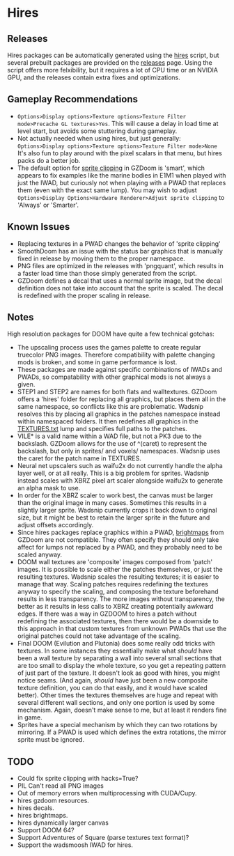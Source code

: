 # Hires

## Releases
Hires packages can be automatically generated using the [hires](hires.py) script, but several prebuilt packages are provided on the [releases](https://github.com/kcghost/wadsnip/releases) page.
Using the script offers more felxibility, but it requires a lot of CPU time or an NVIDIA GPU, and the releases contain extra fixes and optimizations.

## Gameplay Recommendations
* `Options>Display options>Texture options>Texture Filter mode>Precache GL textures>Yes`. This will cause a delay in load time at level start, but avoids some stuttering during gameplay.
* Not actually needed when using hires, but just generally: `Options>Display options>Texture options>Texture Filter mode>None`
It's also fun to play around with the pixel scalars in that menu, but hires packs do a better job.
* The default option for [sprite clipping](https://zdoom.org/wiki/OpenGL_options) in GZDoom is 'smart', which appears to fix examples like the marine bodies in E1M1 when played with just the IWAD, but curiously not when playing with a PWAD that replaces them (even with the exact same lump). You may wish to adjust `Options>Display Options>Hardware Renderer>Adjust sprite clipping` to 'Always' or 'Smarter'.

## Known Issues
* Replacing textures in a PWAD changes the behavior of 'sprite clipping'
* SmoothDoom has an issue with the status bar graphics that is manually fixed in release by moving them to the proper namespace.
* PNG files are optimized in the releases with 'pngquant', which results in a faster load time than those simply generated from the script.
* GZDoom defines a decal that uses a normal sprite image, but the decal definition does not take into account that the sprite is scaled. The decal is redefined with the proper scaling in release.

## Notes
High resolution packages for DOOM have quite a few technical gotchas:
* The upscaling process uses the games palette to create regular truecolor PNG images. Therefore compatibility with palette changing mods is broken, and some in game performance is lost.
* These packages are made against specific combinations of IWADs and PWADs, so compatability with other graphical mods is not always a given.
* STEP1 and STEP2 are names for both flats and walltextures. GZDoom offers a 'hires' folder for replacing all graphics, but places them all in the same namespace, so conflicts like this are problematic. Wadsnip resolves this by placing all graphics in the patches namespace instead within namespaced folders. It then redefines all graphics in the [TEXTURES.txt](https://zdoom.org/wiki/TEXTURES) lump and specifies full paths to the patches.
* VILE\* is a valid name within a WAD file, but not a PK3 due to the backslash. GZDoom allows for the use of ^(caret) to represent the backslash, but only in sprites/ and voxels/ namespaces. Wadsnip uses the caret for the patch name in TEXTURES.
* Neural net upscalers such as waifu2x do not currently handle the alpha layer well, or at all really. This is a big problem for sprites. Wadsnip instead scales with XBRZ pixel art scaler alongside waifu2x to generate an alpha mask to use.
* In order for the XBRZ scaler to work best, the canvas must be larger than the original image in many cases. Sometimes this results in a slightly larger sprite. Wadsnip currently crops it back down to original size, but it might be best to retain the larger sprite in the future and adjust offsets accordingly.
* Since hires packages replace graphics within a PWAD, [brightmaps](https://zdoom.org/wiki/GLDEFS#Brightmaps) from GZDoom are not compatible. They often specify they should only take affect for lumps not replaced by a PWAD, and they probably need to be scaled anyway.
* DOOM wall textures are 'composite' images composed from 'patch' images. It is possible to scale either the patches themselves, or just the resulting textures. Wadsnip scales the resulting textures; it is easier to manage that way. Scaling patches requires redefining the textures anyway to specify the scaling, and composing the texture beforehand results in less transparency. The more images without transparency, the better as it results in less calls to XBRZ creating potentially awkward edges. If there was a way in GZDOOM to hires a patch without redefining the associated textures, then there would be a downside to this approach in that custom textures from unknown PWADs that use the original patches could not take advantage of the scaling.
* Final DOOM (Evilution and Plutonia) does some really odd tricks with textures. In some instances they essentially make what *should* have been a wall texture by separating a wall into several small sections that are too small to display the whole texture, so you get a repeating pattern of just part of the texture. It doesn't look as good with hires, you might notice seams. (And again, *should* have just been a new composite texture definition, you can do that easily, and it would have scaled better). Other times the textures themselves are huge and repeat with several different wall sections, and only one portion is used by some mechanism. Again, doesn't make sense to me, but at least it renders fine in game.
* Sprites have a special mechanism by which they can two rotations by mirroring. If a PWAD is used which defines the extra rotations, the mirror sprite must be ignored.

## TODO
* Could fix sprite clipping with hacks=True?
* PIL Can't read all PNG images
* Out of memory errors when multiprocessing with CUDA/Cupy.
* hires gzdoom resources.
* hires decals.
* hires brightmaps.
* hires dynamically larger canvas
* Support DOOM 64?
* Support Adventures of Square (parse textures text format)?
* Support the wadsmoosh IWAD for hires.
